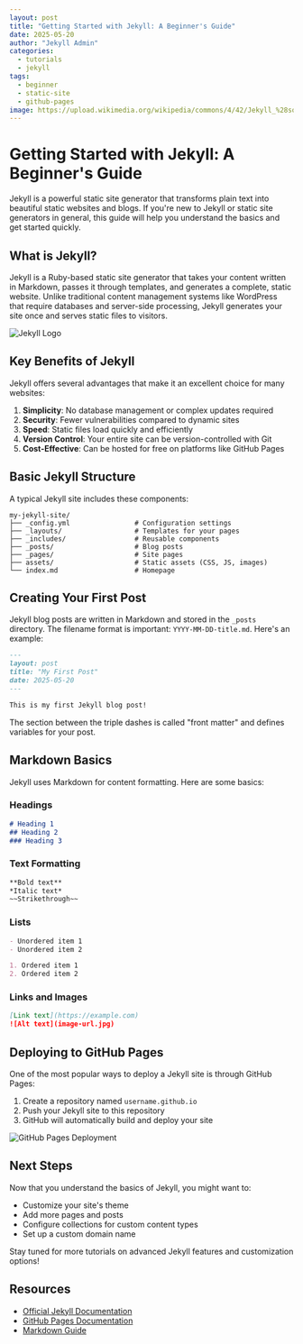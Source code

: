 ```yaml
---
layout: post
title: "Getting Started with Jekyll: A Beginner's Guide"
date: 2025-05-20
author: "Jekyll Admin"
categories: 
  - tutorials
  - jekyll
tags:
  - beginner
  - static-site
  - github-pages
image: https://upload.wikimedia.org/wikipedia/commons/4/42/Jekyll_%28software%29_Logo.png
---
```


# Getting Started with Jekyll: A Beginner's Guide

Jekyll is a powerful static site generator that transforms plain text into beautiful static websites and blogs. If you're new to Jekyll or static site generators in general, this guide will help you understand the basics and get started quickly.

## What is Jekyll?

Jekyll is a Ruby-based static site generator that takes your content written in Markdown, passes it through templates, and generates a complete, static website. Unlike traditional content management systems like WordPress that require databases and server-side processing, Jekyll generates your site once and serves static files to visitors.

![Jekyll Logo](https://upload.wikimedia.org/wikipedia/commons/4/42/Jekyll_%28software%29_Logo.png)

## Key Benefits of Jekyll

Jekyll offers several advantages that make it an excellent choice for many websites:

1. **Simplicity**: No database management or complex updates required
2. **Security**: Fewer vulnerabilities compared to dynamic sites
3. **Speed**: Static files load quickly and efficiently
4. **Version Control**: Your entire site can be version-controlled with Git
5. **Cost-Effective**: Can be hosted for free on platforms like GitHub Pages

## Basic Jekyll Structure

A typical Jekyll site includes these components:

```
my-jekyll-site/
├── _config.yml                # Configuration settings
├── _layouts/                  # Templates for your pages
├── _includes/                 # Reusable components
├── _posts/                    # Blog posts
├── _pages/                    # Site pages
├── assets/                    # Static assets (CSS, JS, images)
└── index.md                   # Homepage
```

## Creating Your First Post

Jekyll blog posts are written in Markdown and stored in the `_posts` directory. The filename format is important: `YYYY-MM-DD-title.md`. Here's an example:

```markdown
---
layout: post
title: "My First Post"
date: 2025-05-20
---

This is my first Jekyll blog post!
```

The section between the triple dashes is called "front matter" and defines variables for your post.

## Markdown Basics

Jekyll uses Markdown for content formatting. Here are some basics:

### Headings

```markdown
# Heading 1
## Heading 2
### Heading 3
```

### Text Formatting

```markdown
**Bold text**
*Italic text*
~~Strikethrough~~
```

### Lists

```markdown
- Unordered item 1
- Unordered item 2

1. Ordered item 1
2. Ordered item 2
```

### Links and Images

```markdown
[Link text](https://example.com)
![Alt text](image-url.jpg)
```

## Deploying to GitHub Pages

One of the most popular ways to deploy a Jekyll site is through GitHub Pages:

1. Create a repository named `username.github.io`
2. Push your Jekyll site to this repository
3. GitHub will automatically build and deploy your site

![GitHub Pages Deployment](https://savaslabs.com/sites/default/files/2020-02/original-deployment-workflow.jpg)

## Next Steps

Now that you understand the basics of Jekyll, you might want to:

- Customize your site's theme
- Add more pages and posts
- Configure collections for custom content types
- Set up a custom domain name

Stay tuned for more tutorials on advanced Jekyll features and customization options!

## Resources

- [Official Jekyll Documentation](https://jekyllrb.com/docs/)
- [GitHub Pages Documentation](https://docs.github.com/en/pages)
- [Markdown Guide](https://www.markdownguide.org/)